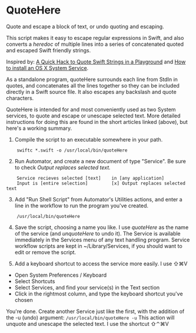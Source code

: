 # QuoteHere

Quote and escape a block of text, or undo quoting and escaping.

This  script makes it easy to escape regular expressions in Swift,
and also converts a *heredoc* of multiple lines into a series of 
concatenated quoted and escaped Swift friendly strings.

Inspired by: 
[A Quick Hack to Quote Swift Strings in a Playground](http://gothick.org.uk/2014/12/10/a-quick-hack-to-quote-swift-strings-in-a-playground/) and 
[How to install an OS X System Service](http://brettterpstra.com/howtos/install-an-os-x-system-service/).

As a standalone program, quoteHere surrounds each line from
StdIn in quotes, and concatenates all the lines together 
so they can be included directly in a Swift source file.  It
also escapes any backslash and quote characters.

QuoteHere is intended for and most conveniently used as two System
services, to quote and escape or unescape selected text.  More
detailed instructions for doing this are found in the short
articles linked (above), but here's a working summary.

1. Compile the script to an executable somewhere in your path.
```
    swiftc *.swift -o /usr/local/bin/quoteHere
```
2. Run Automator, and create a new document of type "Service".  Be 
sure to check *Output replaces selected text.*
```
    Service recieves selected [text]    in [any application]
    Input is [entire selection]         [x] Output replaces selected text
```
3. Add "Run Shell Script" from Automator's Utilities actions, and 
enter a line in the workflow to run the program you've created.
```
    /usr/local/bin/quoteHere
```
4. Save the script, choosing a name you like.  I use *quoteHere* as the 
name of the service (and *unquoteHere* to undo it).   The Service is 
available immediately in the Services menu of any text handling program.
Service workflow scripts are kept in ~/Library/Services, if you should
want to edit or remove the script.

5. Add a keyboard shortcut to access the service more easily.  I use ⇧⌘V
  - Open System Preferences / Keyboard
  - Select Shortcuts
  - Select Services, and find your service(s) in the Text section
  - Click in the rightmost column, and type the keyboard shortcut you've chosen

You're done.  Create another Service just like the first, with the addition
of the -u (undo) argument:
```/usr/local/bin/quoteHere -u``` 
This action will unquote and unescape the selected text.  I use the shortcut ⇧⌃⌘V

